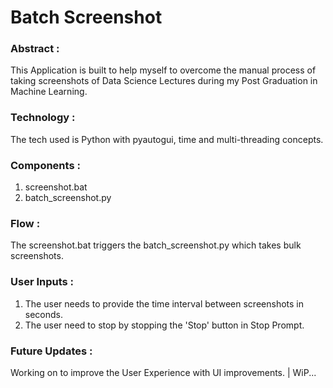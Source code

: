 # Batch Screenshot

### Abstract :
This Application is built to help myself to overcome the manual process of taking screenshots of Data Science Lectures during my Post Graduation in Machine Learning.

### Technology :
The tech used is Python with pyautogui, time and multi-threading concepts.

### Components : 
1. screenshot.bat
2. batch_screenshot.py

### Flow :
The screenshot.bat triggers the batch_screenshot.py which takes bulk screenshots.

### User Inputs :
1. The user needs to provide the time interval between screenshots in seconds.
2. The user need to stop by stopping the 'Stop' button in Stop Prompt.

### Future Updates :
Working on to improve the User Experience with UI improvements. | WiP...
